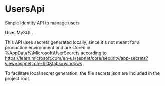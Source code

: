 # UsersApi
Simple Identity API to manage users

Uses MySQL.

This API uses secrets generated locally, since it's not meant for a production environment and are stored in %AppData%\Microsoft\UserSecrets according to https://learn.microsoft.com/en-us/aspnet/core/security/app-secrets?view=aspnetcore-6.0&tabs=windows

To facilitate local secret generation, the file secrets.json are included in the project root.

